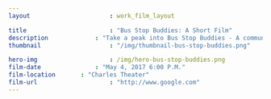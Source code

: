 ```yaml
---
layout 						: work_film_layout

title 						: "Bus Stop Buddies: A Short Film"
description 			: "Take a peak into Bus Stop Buddies - A community initiative in Greenmount West where adults stand with elementary youth each morning in an effort to provide a positive start to their days."
thumbnail					: "/img/thumbnail-bus-stop-buddies.png"

hero-img 					: /img/hero-bus-stop-buddies.png
film-date 				: "May 4, 2017 6:00 P.M."
film-location 		: "Charles Theater"
film-url 					: "http://www.google.com"
---
```


